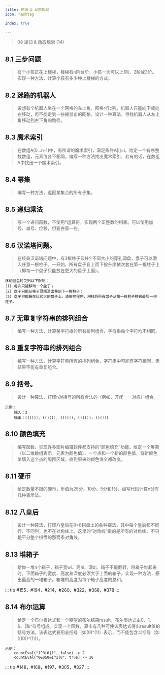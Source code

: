```yaml
---
title: 递归 & 动态规划
icon: hashtag

index: true

---
```


> 08 递归 & 动态规划 (14)

<!-- more -->

## 8.1 三步问题
  > 有个小孩正在上楼梯，楼梯有n阶台阶，小孩一次可以上1阶、2阶或3阶。实现一种方法，计算小孩有多少种上楼梯的方式。

## 8.2 迷路的机器人
  > 设想有个机器人坐在一个网格的左上角，网格r行c列。机器人只能向下或向右移动，但不能走到一些被禁止的网格。设计一种算法，寻找机器人从左上角移动到右下角的路径。

## 8.3 魔术索引
  > 在数组A[0...n-1]中，有所谓的魔术索引，满足条件A[i]=i。给定一个有序整数数组，元素值各不相同，编写一种方法找出魔术索引，若有的话，在数组A中找出一个魔术索引。

## 8.4 幂集
  > 编写一种方法，返回某集合的所有子集。

## 8.5 递归乘法
  > 写一个递归函数，不使用*运算符，实现两个正整数的相乘。可以使用加号、减号、位移，但要吝啬一些。

## 8.6 汉诺塔问题。
  > 在经典汉诺塔问题中，有3根柱子及N个不同大小的穿孔圆盘，盘子可以滑入任意一根柱子。一开始，所有盘子自上而下按升序依次套在第一根柱子上（即每一个盘子只能放在更大的盘子上面）。
    
    移动圆盘时受到以下限制：
    (1) 每次只能移动一个盘子；
    (2) 盘子只能从柱子顶端滑出移到下一根柱子；
    (3) 盘子只能叠在比它大的盘子上。请编写程序，用栈将所有盘子从第一根柱子移到最后一根柱子。

## 8.7 无重复字符串的排列组合
  > 编写一种方法，计算某字符串的所有排列组合，字符串每个字符均不相同。

## 8.8 重复字符串的排列组合
  > 编写一种方法，计算字符串所有的排列组合，字符串中可能有字符相同，但结果不能有重复组合。

## 8.9 括号。
  > 设计一种算法，打印n对括号的所有合法的（例如，开闭一一对应）组合。
    
    示例：
        输入：3
        输出：((())), (()()), (())(), ()(()), ()()()

## 8.10 颜色填充
  > 编写函数，实现许多图片编辑软件都支持的“颜色填充”功能。给定一个屏幕（以二维数组表示，元素为颜色值）、一个点和一个新的颜色值，将新颜色值填入这个点的周围区域，直到原来的颜色值全都改变。

## 8.11 硬币
  > 给定数量不限的硬币，币值为25分、10分、5分和1分，编写代码计算n分有几种表示法。

## 8.12 八皇后
  > 设计一种算法，打印八皇后在8×8棋盘上的各种摆法，其中每个皇后都不同行、不同列，也不在对角线上。这里的“对角线”指的是所有的对角线，不只是平分整个棋盘的那两条对角线。 

## 8.13 堆箱子
  > 给你一堆n个箱子，箱子宽wi、高hi、深di。箱子不能翻转，将箱子堆起来时，下面箱子的宽度、高度和深度必须大于上面的箱子。实现一种方法，搭出最高的一堆箱子。箱堆的高度为每个箱子高度的总和。

::: tip
#155，#194，#214，#260，#322，#368，#378
:::

## 8.14 布尔运算
  > 给定一个布尔表达式和一个期望的布尔结果result，布尔表达式由0、1、&、|和^符号组成。实现一个函数，算出有几种可使该表达式得出result值的括号方法。该表达式要用全括号（如(0)^(1)）表示，而不能包含半括号（如(((0))^(1))）。
    
    示例：
        countEval("1^0|0|1", false) -> 2
        countEval("0&0&0&1^1|0", true) -> 10

::: tip
#148，#168，#197，#305，#327
:::